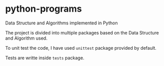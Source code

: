 # python-programs
Data Structure and Algorithms implemented in Python

The project is divided into multiple packages based on the 
Data Structure and Algorithm used.

To unit test the code, I have used `unittest` package provided by default.

Tests are writte inside `tests` package.


